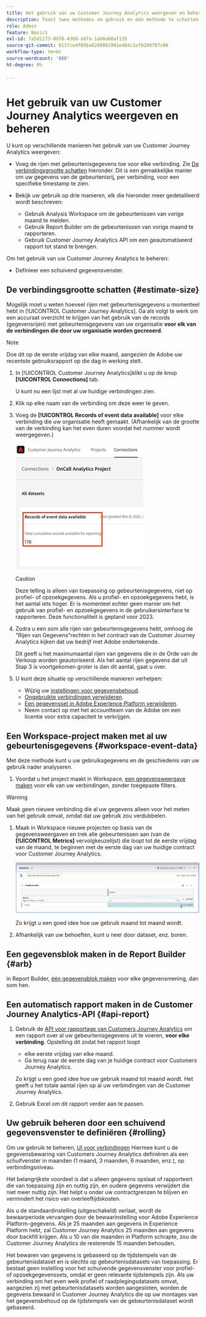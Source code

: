 ```yaml
---
title: Het gebruik van uw Customer Journey Analytics weergeven en beheren
description: Toont twee methodes om gebruik en één methode te schatten om het te beheren.
role: Admin
feature: Basics
exl-id: 7a5d1173-8d78-4360-a97a-1ab0a60af135
source-git-commit: 811fce4f056a6280081901e484c3af8209f87c06
workflow-type: tm+mt
source-wordcount: '868'
ht-degree: 0%

---
```


# Het gebruik van uw Customer Journey Analytics weergeven en beheren

U kunt op verschillende manieren het gebruik van uw Customer Journey Analytics weergeven:

* Voeg de rijen met gebeurtenisgegevens toe voor elke verbinding. Zie [De verbindingsgrootte schatten](#estimate-connection-size) hieronder. Dit is een gemakkelijke manier om uw gegevens van de gebeurtenisrij, per verbinding, voor een specifieke timestamp te zien.

* Bekijk uw gebruik op drie manieren, elk die hieronder meer gedetailleerd wordt beschreven:
   * Gebruik Analysis Workspace om de gebeurtenissen van vorige maand te melden.
   * Gebruik Report Builder om de gebeurtenissen van vorige maand te rapporteren.
   * Gebruik Customer Journey Analytics API om een geautomatiseerd rapport tot stand te brengen.

Om het gebruik van uw Customer Journey Analytics te beheren:

* Definieer een schuivend gegevensvenster.

## De verbindingsgrootte schatten {#estimate-size}

Mogelijk moet u weten hoeveel rijen met gebeurtenisgegevens u momenteel hebt in [!UICONTROL Customer Journey Analytics]. Ga als volgt te werk om een accuraat overzicht te krijgen van het gebruik van de records (gegevensrijen) met gebeurtenisgegevens van uw organisatie **voor elk van de verbindingen die door uw organisatie worden gecreeerd**.

>[!NOTE]
>
>Doe dit op de eerste vrijdag van elke maand, aangezien de Adobe uw recentste gebruiksrapport op die dag in werking stelt.

1. In [!UICONTROL Customer Journey Analytics]klikt u op de knop **[!UICONTROL Connections]** tab.

   U kunt nu een lijst met al uw huidige verbindingen zien.

1. Klik op elke naam van de verbinding om deze weer te geven.

1. Voeg de **[!UICONTROL Records of event data available]** voor elke verbinding die uw organisatie heeft gemaakt. (Afhankelijk van de grootte van de verbinding kan het even duren voordat het nummer wordt weergegeven.)

   ![Records met beschikbare gebeurtenisgegevens.](./assets/event-data.png)

   >[!CAUTION]
   >
   >   Deze telling is alleen van toepassing op gebeurtenisgegevens, niet op profiel- of opzoekgegevens. Als u profiel- en opzoekgegevens hebt, is het aantal iets hoger. Er is momenteel echter geen manier om het gebruik van profiel- en opzoekgegevens in de gebruikersinterface te rapporteren. Deze functionaliteit is gepland voor 2023.

1. Zodra u een som alle rijen van gebeurtenisgegevens hebt, omhoog de &quot;Rijen van Gegevens&quot;rechten in het contract van de Customer Journey Analytics kijken dat uw bedrijf met Adobe ondertekende.

   Dit geeft u het maximumaantal rijen van gegevens die in de Orde van de Verkoop worden geautoriseerd. Als het aantal rijen gegevens dat uit Stap 3 is voortgekomen groter is dan dit aantal, gaat u over.

1. U kunt deze situatie op verschillende manieren verhelpen:

   * Wijzig uw [instellingen voor gegevensbehoud](https://experienceleague.adobe.com/docs/analytics-platform/using/cja-connections/manage-connections.html#set-rolling-window-for-connection-data-retention).
   * [Ongebruikte verbindingen verwijderen](https://experienceleague.adobe.com/docs/analytics-platform/using/cja-overview/cja-faq.html#implications-of-deleting-data-components).
   * [Een gegevensset in Adobe Experience Platform verwijderen](https://experienceleague.adobe.com/docs/analytics-platform/using/cja-overview/cja-faq.html#implications-of-deleting-data-components).
   * Neem contact op met het accountteam van de Adobe om een licentie voor extra capaciteit te verkrijgen.

## Een Workspace-project maken met al uw gebeurtenisgegevens {#workspace-event-data}

Met deze methode kunt u uw gebruiksgegevens en de geschiedenis van uw gebruik nader analyseren.

1. Voordat u het project maakt in Workspace, [een gegevensweergave maken](/help/data-views/create-dataview.md) voor elk van uw verbindingen, zonder toegepaste filters.

>[!WARNING]
>
>    Maak geen nieuwe verbinding die al uw gegevens alleen voor het meten van het gebruik omvat, omdat dat uw gebruik zou verdubbelen.

1. Maak in Workspace nieuwe projecten op basis van de gegevensweergaven en trek alle gebeurtenissen aan (van de **[!UICONTROL Metrics]** vervolgkeuzelijst) die loopt tot de eerste vrijdag van de maand, te beginnen met de eerste dag van uw huidige contract voor Customer Journey Analytics.

   ![In de tabel met vrije vorm worden gebeurtenissen weergegeven.](./assets/events-usage.png)

   Zo krijgt u een goed idee hoe uw gebruik maand tot maand wordt.

1. Afhankelijk van uw behoeften, kunt u neer door dataset, enz. boren.

## Een gegevensblok maken in de Report Builder {#arb}

in Report Builder, [één gegevensblok maken](/help/report-builder/create-a-data-block.md) voor elke gegevensmening, dan som hen.

## Een automatisch rapport maken in de Customer Journey Analytics-API {#api-report}

1. Gebruik de [API voor rapportage van Customers Journey Analytics](https://developer.adobe.com/cja-apis/docs/api/#tag/Reporting-API) om een rapport over al uw gebeurtenisgegevens uit te voeren, **voor elke verbinding**. Opstelling dit zodat het rapport loopt

   * elke eerste vrijdag van elke maand.
   * Ga terug naar de eerste dag van je huidige contract voor Customers Journey Analytics.

   Zo krijgt u een goed idee hoe uw gebruik maand tot maand wordt. Het geeft u het totale aantal rijen op al uw verbindingen van de Customer Journey Analytics.

1. Gebruik Excel om dit rapport verder aan te passen.

## Uw gebruik beheren door een schuivend gegevensvenster te definiëren {#rolling}

Om uw gebruik te beheren, [UI voor verbindingen](/help/connections/create-connection.md) Hiermee kunt u de gegevensbewaring van Customers Journey Analytics definiëren als een schuifvenster in maanden (1 maand, 3 maanden, 6 maanden, enz.), op verbindingsniveau.

Het belangrijkste voordeel is dat u alleen gegevens opslaat of rapporteert die van toepassing zijn en nuttig zijn, en oudere gegevens verwijdert die niet meer nuttig zijn. Het helpt u onder uw contractgrenzen te blijven en vermindert het risico van overleeftijdskosten.

Als u de standaardinstelling (uitgeschakeld) verlaat, wordt de bewaarperiode vervangen door de bewaarinstelling voor Adobe Experience Platform-gegevens. Als je 25 maanden aan gegevens in Experience Platform hebt, zal Customer Journey Analytics 25 maanden aan gegevens door backfill krijgen. Als u 10 van die maanden in Platform schrapte, zou de Customer Journey Analytics de resterende 15 maanden behouden.

Het bewaren van gegevens is gebaseerd op de tijdstempels van de gebeurtenisdataset en is slechts op gebeurtenisdatasets van toepassing. Er bestaat geen instelling voor het schuivende gegevensvenster voor profiel- of opzoekgegevenssets, omdat er geen relevante tijdstempels zijn. Als uw verbinding om het even welk profiel of raadplegingsdatasets omvat, aangezien zij met gebeurtenisdatasets worden aangesloten, worden de gegevens bewaard in Customer Journey Analytics die op uw montages van het gegevensbehoud op de tijdstempels van de gebeurtenisdataset wordt gebaseerd.

